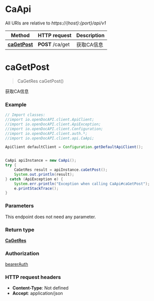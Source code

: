 # CaApi

All URIs are relative to *https://{host}:{port}/api/v1*

Method | HTTP request | Description
------------- | ------------- | -------------
[**caGetPost**](CaApi.md#caGetPost) | **POST** /ca/get | 获取CA信息

<a name="caGetPost"></a>
# **caGetPost**
> CaGetRes caGetPost()

获取CA信息

### Example
```java
// Import classes:
//import io.openDocAPI.client.ApiClient;
//import io.openDocAPI.client.ApiException;
//import io.openDocAPI.client.Configuration;
//import io.openDocAPI.client.auth.*;
//import io.openDocAPI.client.api.CaApi;

ApiClient defaultClient = Configuration.getDefaultApiClient();


CaApi apiInstance = new CaApi();
try {
    CaGetRes result = apiInstance.caGetPost();
    System.out.println(result);
} catch (ApiException e) {
    System.err.println("Exception when calling CaApi#caGetPost");
    e.printStackTrace();
}
```

### Parameters
This endpoint does not need any parameter.

### Return type

[**CaGetRes**](CaGetRes.md)

### Authorization

[bearerAuth](../README.md#bearerAuth)

### HTTP request headers

 - **Content-Type**: Not defined
 - **Accept**: application/json

